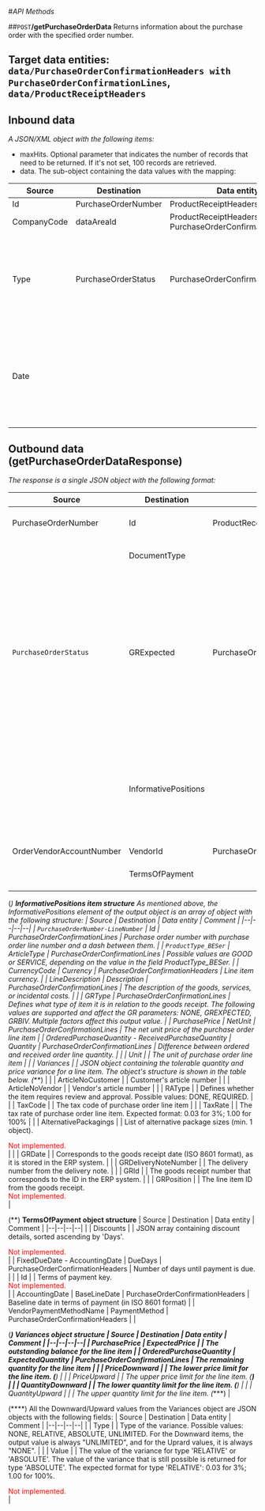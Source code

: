 #_API Methods_

##`POST`**/getPurchaseOrderData**
Returns information about the purchase order with the specified order number.

## Target data entities: `data/PurchaseOrderConfirmationHeaders with PurchaseOrderConfirmationLines`, `data/ProductReceiptHeaders`

## Inbound data

_A JSON/XML object with the following items:_
- maxHits. Optional parameter that indicates the number of records that need to be returned. If it's not set, 100 records are retrieved.
- data. The sub-object containing the data values with the mapping:

| Source | Destination | Data entity | Comment |
|--|--|--|--|
| Id | PurchaseOrderNumber | ProductReceiptHeaders | |
| CompanyCode | dataAreaId | ProductReceiptHeaders, PurchaseOrderConfirmationHeaders | |
| Type | PurchaseOrderStatus | PurchaseOrderConfirmationHeaders | Certain item types are to be determined via the type. Possible values are NONE, OPEN, POSTED, and RETURNED. |
| Date | | | Corresponds to the posting date (ISO 8601 format) if the line items are to be determined retrospectively. <div style="color:red">Not implemented.</div>|


## Outbound data (getPurchaseOrderDataResponse)

_The response is a single JSON object with the following format:_

| Source | Destination | Data entity | Comment |
|--|--|--|--|
| PurchaseOrderNumber | Id | ProductReceiptHeaders | Purchase order number, as stored in the ERP system |
| | DocumentType | | Type of the purchase order. Always has a value "STANDARD". |
| `PurchaseOrderStatus` | GRExpected | PurchaseOrderConfirmationHeaders | Boolean value showing whether the line item is still awaiting delivery of goods. If PurchaseOrderStatus value from the data entity has the value "Received", or if the "Type" parameter from the request has the value "NONE", the output value in this field will be False. Otherwise, it will be Trus. |
| | InformativePositions | | An array of line item data (min. 0 objects). The data is intended for informational purposes only; it cannot be used for posting. The list of elements of each item in this array is shown in the table below. (*) |
| OrderVendorAccountNumber | VendorId | PurchaseOrderConfirmationHeaders | |
| | TermsOfPayment | | JSON object whose structure is shown in the table below. (**) |

(*) <b>InformativePositions item structure</b>
As mentioned above, the InformativePositions element of the output object is an array of object with the following structure:
| Source | Destination | Data entity | Comment |
|--|--|--|--|
| `PurchaseOrderNumber-LineNumber` | Id | PurchaseOrderConfirmationLines | Purchase order number with purchase order line number and a dash between them. |
| `ProductType_BESer` | ArticleType | PurchaseOrderConfirmationLines | Possible values are GOOD or SERVICE, depending on the value in the field ProductType_BESer. |
| CurrencyCode | Currency | PurchaseOrderConfirmationHeaders | Line item currency. |
| LineDescription | Description | PurchaseOrderConfirmationLines | The description of the goods, services, or incidental costs. |
| | GRType | PurchaseOrderConfirmationLines | Defines what type of item it is in relation to the goods receipt. The following values ​​are supported and affect the GR parameters: NONE, GREXPECTED, GRBIV. Multiple factors affect this output value. |
| PurchasePrice | NetUnit | PurchaseOrderConfirmationLines | The net unit price of the purchase order line item |
| OrderedPurchaseQuantity - ReceivedPurchaseQuantity | Quantity | PurchaseOrderConfirmationLines | Difference between ordered and received order line quantity. |
| | Unit | | The unit of purchase order line item |
| | Variances | | JSON object containing the tolerable quantity and price variance for a line item. The object's structure is shown in the table below. (***) |
| | ArticleNoCustomer | | Customer's article number |
| | ArticleNoVendor | | Vendor's article number |
| | RAType | | Defines whether the item requires review and approval. Possible values: DONE, REQUIRED. |
| | TaxCode | | The tax code of purchase order line item |
| | TaxRate | | The tax rate of purchase order line item. Expected format: 0.03 for 3%; 1.00 for 100% |
| | AlternativePackagings | | List of alternative package sizes (min. 1 object). <div style="color: red">Not implemented. </div> |
| | GRDate | | Corresponds to the goods receipt date (ISO 8601 format), as it is stored in the ERP system. |
| | GRDeliveryNoteNumber | | The delivery number from the delivery note. |
| | GRId | | The goods receipt number that corresponds to the ID in the ERP system. |
| | GRPosition | | The line item ID from the goods receipt. <div style="color: red">Not implemented.</div> |

(**) <b>TermsOfPayment object structure</b>
| Source | Destination | Data entity | Comment |
|--|--|--|--|
| | Discounts | | JSON array containing discount details, sorted ascending by 'Days'. <div style="color: red">Not implemented. </div> |
| FixedDueDate - AccountingDate | DueDays | PurchaseOrderConfirmationHeaders | Number of days until payment is due.  |
| | Id | | Terms of payment key. <div style="color: red">Not implemented. </div> |
| AccountingDate | BaseLineDate | PurchaseOrderConfirmationHeaders | Baseline date in terms of payment (in ISO 8601 format) |
| VendorPaymentMethodName | PaymentMethod | PurchaseOrderConfirmationHeaders | |

(***) <b>Variances object structure</b>
| Source | Destination | Data entity | Comment |
|--|--|--|--|
| PurchasePrice | ExpectedPrice | | The outstanding balance for the line item |
| OrderedPurchaseQuantity | ExpectedQuantity | PurchaseOrderConfirmationLines | The remaining quantity for the line item |
| | PriceDownward | | The lower price limit for the line item. (****) |
| | PriceUpward | | The upper price limit for the line item. (****) |
| | QuantityDownward | | The lower quantity limit for the line item. (****) |
| | QuantityUpward | | | The upper quantity limit for the line item. (****) |

 (****) All the Downward/Upward values from the Variances object are JSON objects with the following fields:
| Source | Destination | Data entity | Comment |
|--|--|--|--|
| | Type | | Type of the variance. Possible values: NONE, RELATIVE, ABSOLUTE, UNLIMITED. For the Downward items, the output value is always "UNLIMITED", and for the Uprard values, it is always "NONE". |
| | Value | | The value of the variance for type 'RELATIVE' or 'ABSOLUTE'. The value of the variance that is still possible is returned for type 'ABSOLUTE'. The expected format for type 'RELATIVE': 0.03 for 3%; 1.00 for 100%. <div style="color: red">Not implemented. </div> |